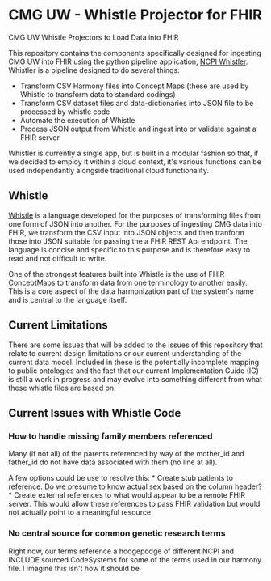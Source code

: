 # CMG UW - Whistle Projector for FHIR
CMG UW Whistle Projectors to Load Data into FHIR

This repository contains the components specifically designed for ingesting CMG UW into FHIR using the python pipeline application, [NCPI Whistler](https://github.com/NIH-NCPI/ncpi-whistler). Whistler is a pipeline designed to do several things:
* Transform CSV Harmony files into Concept Maps (these are used by Whistle to transform data to standard codings)
* Transform CSV dataset files and data-dictionaries into JSON file to be processed by whistle code
* Automate the execution of Whistle
* Process JSON output from Whistle and ingest into or validate against a FHIR server

Whistler is currently a single app, but is built in a modular fashion so that, if we decided to employ it within a cloud context, it's various functions can be used independantly alongside traditional cloud functionality. 

## Whistle
[Whistle](https://github.com/GoogleCloudPlatform/healthcare-data-harmonization) is a language developed for the purposes of transforming files from one form of JSON into another. For the purposes of ingesting CMG data into FHIR, we transform the CSV input into JSON objects and then tranform those into JSON suitable for passing the a FHIR REST Api endpoint. The language is concise and specific to this purpose and is therefore easy to read and not difficult to write. 

One of the strongest features built into Whistle is the use of FHIR [ConceptMaps](http://hl7.org/fhir/R4/conceptmap.html) to transform data from one terminology to another easily. This is a core aspect of the data harmonization part of the system's name and is central to the language itself. 

## Current Limitations
There are some issues that will be added to the issues of this repository that relate to current design limitations or our current understanding of the current data model. Included in these is the potentially incomplete mapping to public ontologies and the fact that our current Implementation Guide (IG) is still a work in progress and may evolve into something different from what these whistle files are based on. 

## Current Issues with Whistle Code
### How to handle missing family members referenced
Many (if not all) of the parents referenced by way of the mother_id and father_id do not have data associated with them (no line at all). 

A few options could be use to resolve this: 
	* Create stub patients to reference. Do we presume to know actual sex based on the column header?
	* Create external references to what would appear to be a remote FHIR server. This would allow these references to pass FHIR validation but would not actually point to a meaningful resource

### No central source for common genetic research terms
Right now, our terms reference a hodgepodge of different NCPI and INCLUDE sourced CodeSystems for some of the terms used in our harmony file. I imagine this isn't how it should be 
